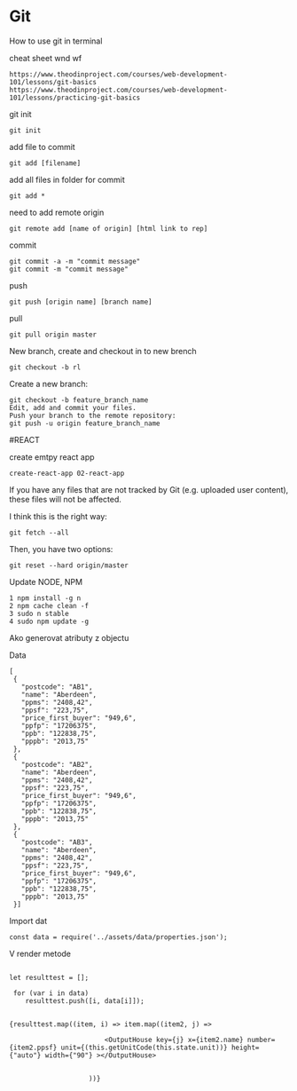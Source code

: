 # Git
How to use git in terminal

cheat sheet wnd wf
```shell
https://www.theodinproject.com/courses/web-development-101/lessons/git-basics
https://www.theodinproject.com/courses/web-development-101/lessons/practicing-git-basics
```

git init
```shell
git init
```

add file to commit
```shell
git add [filename] 
```


add all files in folder for commit
```shell
git add *
```


need to add remote origin
```shell
git remote add [name of origin] [html link to rep]
```

commit
```shell
git commit -a -m "commit message"
git commit -m "commit message"
```

push
```shell
git push [origin name] [branch name]
```
pull
```shell
git pull origin master
```

New branch, create and checkout in to new brench
```shell
git checkout -b rl
```

Create a new branch:
```shell
git checkout -b feature_branch_name
Edit, add and commit your files.
Push your branch to the remote repository:
git push -u origin feature_branch_name
```


#REACT

create emtpy react app 
```shell
create-react-app 02-react-app
```


If you have any files that are not tracked by Git (e.g. uploaded user content), these files will not be affected.

I think this is the right way:
```shell
git fetch --all
```
Then, you have two options:
```shell
git reset --hard origin/master
```

Update NODE, NPM

```shell
1 npm install -g n
2 npm cache clean -f
3 sudo n stable
4 sudo npm update -g
```



Ako generovat atributy z objectu

Data
```shell
[
 {
   "postcode": "AB1",
   "name": "Aberdeen",
   "ppms": "2408,42",
   "ppsf": "223,75",
   "price_first_buyer": "949,6",
   "ppfp": "17206375",
   "ppb": "122838,75",
   "pppb": "2013,75"
 },
 {
   "postcode": "AB2",
   "name": "Aberdeen",
   "ppms": "2408,42",
   "ppsf": "223,75",
   "price_first_buyer": "949,6",
   "ppfp": "17206375",
   "ppb": "122838,75",
   "pppb": "2013,75"
 },
 {
   "postcode": "AB3",
   "name": "Aberdeen",
   "ppms": "2408,42",
   "ppsf": "223,75",
   "price_first_buyer": "949,6",
   "ppfp": "17206375",
   "ppb": "122838,75",
   "pppb": "2013,75"
 }]
 ```
Import dat

```shell
const data = require('../assets/data/properties.json');
 ```

V render metode 
```shell

let resulttest = [];

 for (var i in data)
    resulttest.push([i, data[i]]);


{resulttest.map((item, i) => item.map((item2, j) =>

                        <OutputHouse key={j} x={item2.name} number={item2.ppsf} unit={(this.getUnitCode(this.state.unit))} height={"auto"} width={"90"} ></OutputHouse>


                    ))}
 ```



